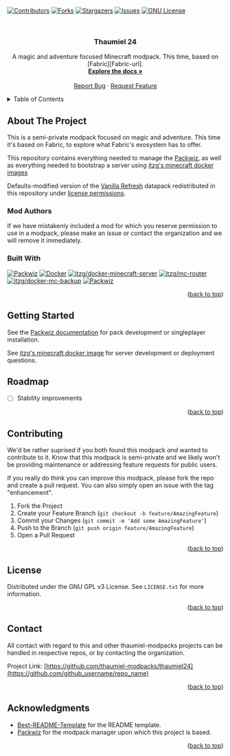 <!-- Improved compatibility of back to top link: See: https://github.com/othneildrew/Best-README-Template/pull/73 -->

<a name="readme-top"></a>

<!--
*** Thanks for checking out the Best-README-Template. If you have a suggestion
*** that would make this better, please fork the repo and create a pull request
*** or simply open an issue with the tag "enhancement".
*** Don't forget to give the project a star!
*** Thanks again! Now go create something AMAZING! :D
-->

<!-- PROJECT SHIELDS -->
<!--
*** I'm using markdown "reference style" links for readability.
*** Reference links are enclosed in brackets [ ] instead of parentheses ( ).
*** See the bottom of this document for the declaration of the reference variables
*** for contributors-url, forks-url, etc. This is an optional, concise syntax you may use.
*** https://www.markdownguide.org/basic-syntax/#reference-style-links
-->

[![Contributors][contributors-shield]][contributors-url]
[![Forks][forks-shield]][forks-url]
[![Stargazers][stars-shield]][stars-url]
[![Issues][issues-shield]][issues-url]
[![GNU License][license-shield]][license-url]

<br />
<div align="center">

<h3 align="center">Thaumiel 24</h3>

  <p align="center">
    A magic and adventure focused Minecraft modpack. This time, based on [Fabric][Fabric-url].
    <br />
    <a href="https://github.com/thaumiel-modpacks/thaumiel24"><strong>Explore the docs »</strong></a>
    <br />
    <br />
    <a href="https://github.com/thaumiel-modpacks/thaumiel24/issues">Report Bug</a>
    ·
    <a href="https://github.com/thaumiel-modpacks/thaumiel24/issues">Request Feature</a>
  </p>
</div>

<!-- TABLE OF CONTENTS -->
<details>
  <summary>Table of Contents</summary>

  <!--toc:start-->

- [About The Project](#about-the-project)
  - [Mod Authors](#mod-authors)
  - [Built With](#built-with)
- [Getting Started](#getting-started)
- [Roadmap](#roadmap)
- [Contributing](#contributing)
- [License](#license)
- [Contact](#contact)
- [Acknowledgments](#acknowledgments)
    <!--toc:end-->
  </details>

<!-- ABOUT THE PROJECT -->

## About The Project

This is a semi-private modpack focused on magic and adventure. This time it's based on Fabric, to explore what Fabric's exosystem has to offer.

This repository contains everything needed to manage the [Packwiz][Packwiz-url], as well as everything needed to bootstrap a server using [itzg's minecraft docker images][itzg/docker-minecraft-server-url]

Defaults-modified version of the [Vanilla Refresh](https://modrinth.com/datapack/vanilla-refresh) datapack redistributed in this repository under [license permissions](https://github.com/SpluoSplatus/Vanilla-Refresh/wiki/License#permitted-uses).


### Mod Authors

If we have mistakenly included a mod for which you reserve permission to use in a modpack, please make an issue or contact the organization and we will remove it immediately.

### Built With

[![Packwiz][Packwiz]][Packwiz-url]
[![Docker][Docker]][Docker-url]
[![itzg/docker-minecraft-server][itzg/docker-minecraft-server]][itzg/docker-minecraft-server-url]
[![itzg/mc-router][itzg/mc-router]][itzg/mc-router-url]
[![itzg/docker-mc-backup][itzg/docker-mc-backup]][itzg/docker-mc-backup-url]
[![Packwiz][Packwiz]][Packwiz-url]

<p align="right">(<a href="#readme-top">back to top</a>)</p>

<!-- GETTING STARTED -->

## Getting Started

See the [Packwiz documentation](https://packwiz.infra.link/) for pack development or singleplayer installation.

See [itzg's minecraft docker image][itzg/docker-minecraft-server-url] for server development or deployment questions.

<!-- ROADMAP -->

## Roadmap

- [ ] Stability improvements

<p align="right">(<a href="#readme-top">back to top</a>)</p>

<!-- CONTRIBUTING -->

## Contributing

We'd be rather suprised if you both found this modpack _and_ wanted to contribute to it. Know that this modpack is semi-private and we likely won't be providing maintenance or addressing feature requests for public users.

If you really do think you can improve this modpack, please fork the repo and create a pull request. You can also simply open an issue with the tag "enhancement".

1. Fork the Project
2. Create your Feature Branch (`git checkout -b feature/AmazingFeature`)
3. Commit your Changes (`git commit -m 'Add some AmazingFeature'`)
4. Push to the Branch (`git push origin feature/AmazingFeature`)
5. Open a Pull Request

<p align="right">(<a href="#readme-top">back to top</a>)</p>

<!-- LICENSE -->

## License

Distributed under the GNU GPL v3 License. See `LICENSE.txt` for more information.

<p align="right">(<a href="#readme-top">back to top</a>)</p>

<!-- CONTACT -->

## Contact

All contact with regard to this and other thaumiel-modpacks projects can be handled in respective repos, or by contacting the organization.

Project Link: [https://github.com/thaumiel-modpacks/thaumiel24](https://github.com/github_username/repo_name)

<p align="right">(<a href="#readme-top">back to top</a>)</p>

<!-- ACKNOWLEDGMENTS -->

## Acknowledgments

- [Best-README-Template](https://github.com/othneildrew/Best-README-Template) for the README template.
- [Packwiz](https://packwiz.infra.link/) for the modpack manager upon which this project is based.

<p align="right">(<a href="#readme-top">back to top</a>)</p>

<!-- MARKDOWN LINKS & IMAGES -->
<!-- https://www.markdownguide.org/basic-syntax/#reference-style-links -->

[contributors-shield]: https://img.shields.io/github/contributors/thaumiel-modpacks/thaumiel24.svg?style=for-the-badge
[contributors-url]: https://github.com/thaumiel-modpacks/thaumiel24/graphs/contributors
[forks-shield]: https://img.shields.io/github/forks/thaumiel-modpacks/thaumiel24.svg?style=for-the-badge
[forks-url]: https://github.com/thaumiel-modpacks/thaumiel24/network/members
[stars-shield]: https://img.shields.io/github/stars/thaumiel-modpacks/thaumiel24.svg?style=for-the-badge
[stars-url]: https://github.com/thaumiel-modpacks/thaumiel24/stargazers
[issues-shield]: https://img.shields.io/github/issues/thaumiel-modpacks/thaumiel24.svg?style=for-the-badge
[issues-url]: https://github.com/thaumiel-modpacks/thaumiel24/issues
[license-shield]: https://img.shields.io/github/license/thaumiel-modpacks/thaumiel24.svg?style=for-the-badge
[license-url]: https://github.com/thaumiel-modpacks/thaumiel24/blob/master/LICENSE.txt
[Packwiz-url]: https://packwiz.infra.link/
[Packwiz]: https://img.shields.io/badge/Packwiz-000000?style=for-the-badge&logo=github
[Fabric-url]: https://fabricmc.net/
[Docker-url]: https://www.docker.com/
[Docker]: https://img.shields.io/badge/Docker-000000?style=for-the-badge&logo=docker
[itzg/docker-minecraft-server-url]: https://docker-minecraft-server.readthedocs.io/en/latest/
[itzg/docker-minecraft-server]: https://img.shields.io/badge/itzg/docker--minecraft--server-000000?style=for-the-badge&logo=github
[itzg/mc-router-url]: https://github.com/itzg/mc-router
[itzg/mc-router]: https://img.shields.io/badge/itzg/mc--router-000000?style=for-the-badge&logo=github
[itzg/docker-mc-backup-url]: https://github.com/itzg/docker-mc-backup
[itzg/docker-mc-backup]: https://img.shields.io/badge/itzg/docker--mc--backup-000000?style=for-the-badge&logo=github

